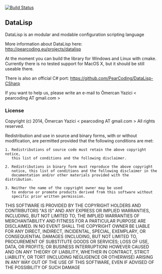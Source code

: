 [![Build Status](https://travis-ci.org/PearCoding/DataLisp.svg?branch=master)](https://travis-ci.org/PearCoding/DataLisp)

## DataLisp
DataLisp is an modular and modable configuration scripting language

More information about DataLisp here:
http://pearcoding.eu/projects/datalisp

At the moment you can build the library for Windows and Linux with cmake.
Currently there is no tested support for MacOS X, but it should be still useable there.

There is also an official C# port: https://github.com/PearCoding/DataLisp-CSharp

If you want to help us, please write an e-mail to Ömercan Yazici < pearcoding AT gmail.com >

### License
Copyright (c) 2014, Ömercan Yazici < pearcoding AT gmail.com >
All rights reserved.

Redistribution and use in source and binary forms, with or without modification,
are permitted provided that the following conditions are met:

    1. Redistributions of source code must retain the above copyright notice,
       this list of conditions and the following disclaimer.

    2. Redistributions in binary form must reproduce the above copyright
       notice, this list of conditions and the following disclaimer in the
       documentation and/or other materials provided with the distribution.

    3. Neither the name of the copyright owner may be used
       to endorse or promote products derived from this software without
       specific prior written permission.

THIS SOFTWARE IS PROVIDED BY THE COPYRIGHT HOLDERS AND CONTRIBUTORS "AS IS" AND
ANY EXPRESS OR IMPLIED WARRANTIES, INCLUDING, BUT NOT LIMITED TO, THE IMPLIED
WARRANTIES OF MERCHANTABILITY AND FITNESS FOR A PARTICULAR PURPOSE ARE
DISCLAIMED. IN NO EVENT SHALL THE COPYRIGHT OWNER BE LIABLE FOR
ANY DIRECT, INDIRECT, INCIDENTAL, SPECIAL, EXEMPLARY, OR CONSEQUENTIAL DAMAGES
(INCLUDING, BUT NOT LIMITED TO, PROCUREMENT OF SUBSTITUTE GOODS OR SERVICES;
LOSS OF USE, DATA, OR PROFITS; OR BUSINESS INTERRUPTION) HOWEVER CAUSED AND ON
ANY THEORY OF LIABILITY, WHETHER IN CONTRACT, STRICT LIABILITY, OR TORT
(INCLUDING NEGLIGENCE OR OTHERWISE) ARISING IN ANY WAY OUT OF THE USE OF THIS
SOFTWARE, EVEN IF ADVISED OF THE POSSIBILITY OF SUCH DAMAGE
 
